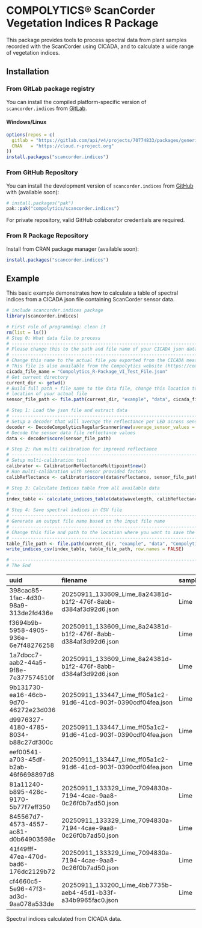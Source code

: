 <!-- README.md is generated from README.Rmd. Please edit that file -->

# COMPOLYTICS® ScanCorder Vegetation Indices R Package

<!-- badges: start -->
<!-- badges: end -->

This package provides tools to process spectral data from plant samples
recorded with the ScanCorder using CICADA, and to calculate a wide range
of vegetation indices.

## Installation

### From GitLab package registry

You can install the compiled platform-specific version of
`scancorder.indices` from
[GitLab](https://gitlab.com/compolytics-public/scancorder.indices/-/packages/).

#### Windows/Linux

``` r
options(repos = c(
  gitlab = "https://gitlab.com/api/v4/projects/70774833/packages/generic/scancorder.indices/1.1.5/",
  CRAN   = "https://cloud.r-project.org"
))
install.packages("scancorder.indices")
```

### From GitHub Repository

You can install the development version of `scancorder.indices` from
[GitHub](https://github.com/) with (available soon):

``` r
# install.packages("pak")
pak::pak("compolytics/scancorder.indices")
```

For private repository, valid GitHub colaborator credentials are
required.

### From R Package Repository

Install from CRAN package manager (available soon):

``` r
install.packages("scancorder.indices")
```

## Example

This basic example demonstrates how to calculate a table of spectral
indices from a CICADA json file containing ScanCorder sensor data.

``` r
# include scancorder.indices package
library(scancorder.indices)

# First rule of programming: clean it
rm(list = ls())
# Step 0: What data file to process
# ------------------------------------------------------------------------------
# Please change this to the path and file name of your CICADA json data file.
# ------------------------------------------------------------------------------
# Change this name to the actual file you exported from the CICADA measurement app
# This file is also available from the Compolytics website (https://compolytics.com/vi-ppda)
cicada_file_name = "Compolytics_R-Package_VI_Test_File.json"
# Get current directory
current_dir <- getwd()
# Build full path + file name to the data file, change this location to the
# location of your actual file
sensor_file_path <- file.path(current_dir, "example", "data", cicada_file_name)

# Step 1: Load the json file and extract data
# ------------------------------------------------------------------------------
# Setup a decoder that will average the reflectance per LED across sensor channels
decoder <- DecodeCompolyticsRegularScanner$new(average_sensor_values = TRUE)
# Decode the sensor data file reflectance values
data <- decoder$score(sensor_file_path)

# Step 2: Run multi calibration for improved reflectance
# ------------------------------------------------------------------------------
# Setup multi-calibration tool
calibrator <- CalibrationReflectanceMultipoint$new()
# Run multi-calibration with sensor provided factors
calibReflectance <- calibrator$score(data$reflectance, sensor_file_path)

# Step 3: Calculate Indices table from all available data
# ------------------------------------------------------------------------------
index_table <- calculate_indices_table(data$wavelength, calibReflectance, data$fwhm, data$meta_table)

# Step 4: Save spectral indices in CSV file
# ------------------------------------------------------------------------------
# Generate an output file name based on the input file name
# ------------------------------------------------------------------------------
# Change this file and path to the location where you want to save the indices table
# ------------------------------------------------------------------------------
table_file_path <- file.path(current_dir, "example", "data", "Compolytics_R-Package_VI_Test_File_Indices.csv")
write_indices_csv(index_table, table_file_path, row.names = FALSE)

# ------------------------------------------------------------------------------
# The End
```

| uuid | filename | sample_id | sample | ARI1 | ARI2 | CI | CRI1 | CRI2 | Datt6 | DWSI4 | GI | GM1 | GM2 | LIC1 | NDI | NDVI | NDVI4 | NDVIg | PSNDa1 | PSNDc1 | PSSRa1 | PSSRc1 | RDVI | RGI | RGR | RVI | RVI2 | SAVI | SIPI1 | SR.550.800. | SR.556.750. | SR.605.670. | SR.675.555. | SR.683.510. | SR.694.840. | SR.695.800. | SR.750.705. | SR.752.690. | SR.800.600. | SR.810.560. |
|:---|:----|:-|-:|-:|-:|-:|-:|-:|-:|-:|-:|-:|-:|-:|-:|-:|-:|-:|-:|-:|-:|-:|-:|-:|-:|-:|-:|-:|-:|-:|-:|-:|-:|-:|-:|-:|-:|-:|-:|-:|
| 398cac85-1fac-4d30-98a9-313de2fd436e | 20250911_133609_Lime_8a24381d-b1f2-476f-8abb-d384af3d92d6.json | Lime | 1 | 1.455141 | 0.7046968 | 3.392523 | -1.0889722 | 0.3661691 | 31.93912 | 1.0465030 | 1.0465030 | 4.051907 | 3.392523 | 0.6384491 | 0.6384491 | 0.6137790 | 0.5676287 | 0.6041099 | 0.6384491 | 0.6837402 | 4.531725 | 5.323914 | 0.4461761 | 0.9555634 | 0.9533712 | 3.625654 | 0.8512018 | 0.4706039 | 1.153645 | 0.2309282 | 0.2467974 | 0.8372657 | 0.9555634 | 0.8391909 | 0.2799645 | 0.2758123 | 3.392523 | 4.240333 | 4.330351 | 4.330351 |
| f3694b9b-5958-4905-936e-6e7f48276258 | 20250911_133609_Lime_8a24381d-b1f2-476f-8abb-d384af3d92d6.json | Lime | 2 | 1.767805 | 0.8193834 | 3.161953 | 0.1423784 | 1.9101835 | 30.24442 | 1.1210264 | 1.1210264 | 3.924191 | 3.161953 | 0.6508946 | 0.6508946 | 0.6003437 | 0.5453521 | 0.5938419 | 0.6508946 | 0.7202355 | 4.728929 | 6.148869 | 0.4223812 | 0.8920396 | 0.7933481 | 3.399008 | 0.7690729 | 0.4461523 | 1.173255 | 0.2370572 | 0.2548296 | 0.8057593 | 0.8920396 | 0.9059948 | 0.3009185 | 0.2942035 | 3.161953 | 4.399122 | 4.218392 | 4.218392 |
| 1a7dbcc7-aab2-44a5-9f8e-7e377574510f | 20250911_133609_Lime_8a24381d-b1f2-476f-8abb-d384af3d92d6.json | Lime | 3 | 1.727309 | 0.8178471 | 3.282283 | -0.6193795 | 1.1079299 | 32.05255 | 1.1082329 | 1.1082329 | 4.047483 | 3.282283 | 0.6548253 | 0.6548253 | 0.6120944 | 0.5563550 | 0.6037629 | 0.6548253 | 0.6988497 | 4.794167 | 5.641203 | 0.4339739 | 0.9023374 | 0.8699174 | 3.508109 | 0.8498483 | 0.4580906 | 1.165889 | 0.2311628 | 0.2470671 | 0.8109442 | 0.9023374 | 0.8411664 | 0.2850477 | 0.2850539 | 3.282283 | 4.485554 | 4.325956 | 4.325956 |
| 9b131730-ea16-46cb-9d70-46272e23d036 | 20250911_133447_Lime_ff05a1c2-91d6-41cd-903f-0390cdf04fea.json | Lime | 4 | 1.699768 | 0.8415079 | 3.443152 | -1.0003516 | 0.6994164 | 33.30871 | 1.1106120 | 1.1106120 | 4.224881 | 3.443152 | 0.6694768 | 0.6694768 | 0.6290557 | 0.5750510 | 0.6172162 | 0.6694768 | 0.7115009 | 5.051013 | 5.932431 | 0.4559406 | 0.9004044 | 0.9145604 | 3.706447 | 0.8514238 | 0.4804465 | 1.139389 | 0.2198791 | 0.2366930 | 0.8149700 | 0.9004044 | 0.8023556 | 0.2757972 | 0.2698002 | 3.443152 | 4.692204 | 4.547955 | 4.547955 |
| d9976327-4180-4785-8034-b88c27df300c | 20250911_133447_Lime_ff05a1c2-91d6-41cd-903f-0390cdf04fea.json | Lime | 5 | 1.875598 | 0.9083156 | 3.299921 | -0.8482137 | 1.0273840 | 31.53261 | 1.0991832 | 1.0991832 | 4.148246 | 3.299921 | 0.6599869 | 0.6599869 | 0.6221651 | 0.5588182 | 0.6115182 | 0.6599869 | 0.7068512 | 4.882126 | 5.822475 | 0.4404903 | 0.9097664 | 0.8765655 | 3.533279 | 0.8384967 | 0.4644670 | 1.170282 | 0.2251444 | 0.2410658 | 0.7954978 | 0.9097664 | 0.8256282 | 0.2908586 | 0.2830232 | 3.299921 | 4.559682 | 4.441594 | 4.441594 |
| eef00541-a703-45df-b2ab-46f6698897d8 | 20250911_133447_Lime_ff05a1c2-91d6-41cd-903f-0390cdf04fea.json | Lime | 6 | 1.351382 | 0.6757587 | 3.508938 | -1.2983410 | 0.0530414 | 35.63165 | 1.0451337 | 1.0451337 | 4.122447 | 3.508938 | 0.6519118 | 0.6519118 | 0.6169058 | 0.5888980 | 0.6095616 | 0.6519118 | 0.6748146 | 4.745671 | 5.150337 | 0.4672118 | 0.9568154 | 0.9931843 | 3.864972 | 0.9214292 | 0.4922882 | 1.046938 | 0.2202289 | 0.2425744 | 0.8511784 | 0.9568154 | 0.8200096 | 0.2548452 | 0.2587341 | 3.508938 | 4.308509 | 4.540731 | 4.540731 |
| 81a11240-b895-428c-9170-5b77f7eff350 | 20250911_133329_Lime_7094830a-7194-4cae-9aa8-0c26f0b7ad50.json | Lime | 7 | 1.716445 | 0.8169823 | 3.403994 | -1.4946034 | 0.2218416 | 32.43332 | 0.9315334 | 0.9315334 | 4.180335 | 3.403994 | 0.6076876 | 0.6076876 | 0.6196017 | 0.5635277 | 0.6139246 | 0.6076876 | 0.6732166 | 4.097978 | 5.120261 | 0.4397126 | 1.0734989 | 0.9713674 | 3.582192 | 0.8003455 | 0.4641332 | 1.147375 | 0.2273154 | 0.2392153 | 0.8142874 | 1.0734989 | 0.8999031 | 0.2849686 | 0.2791587 | 3.403994 | 3.894122 | 4.399175 | 4.399175 |
| 845567d7-4573-4557-ac81-d0b64903598e | 20250911_133329_Lime_7094830a-7194-4cae-9aa8-0c26f0b7ad50.json | Lime | 8 | 2.276122 | 1.1041719 | 3.301597 | -1.1003474 | 1.1757745 | 32.27260 | 0.9072553 | 0.9072553 | 4.336849 | 3.301597 | 0.6151307 | 0.6151307 | 0.6339339 | 0.5576585 | 0.6252470 | 0.6151307 | 0.7176961 | 4.196569 | 6.084563 | 0.4401166 | 1.1022256 | 0.8606030 | 3.521394 | 0.6897075 | 0.4640109 | 1.174745 | 0.2161898 | 0.2305822 | 0.7612893 | 1.1022256 | 0.9750287 | 0.2954539 | 0.2839785 | 3.301597 | 3.934629 | 4.625566 | 4.625566 |
| 41f49fff-47ea-470d-bad6-176dc2129b72 | 20250911_133329_Lime_7094830a-7194-4cae-9aa8-0c26f0b7ad50.json | Lime | 9 | 1.268001 | 0.6024811 | 3.322933 | -0.4310728 | 0.8369281 | 31.00466 | 1.0132980 | 1.0132980 | 3.885730 | 3.322933 | 0.6164936 | 0.6164936 | 0.5974013 | 0.5611379 | 0.5906446 | 0.6164936 | 0.6984906 | 4.215037 | 5.633292 | 0.4378001 | 0.9868765 | 0.8994513 | 3.557240 | 0.7482370 | 0.4621195 | 1.152638 | 0.2404007 | 0.2573519 | 0.8551631 | 0.9868765 | 0.9382836 | 0.2823666 | 0.2811168 | 3.322933 | 3.937403 | 4.159721 | 4.159721 |
| cf4660c5-5e96-47f3-ad3d-9aa078a533de | 20250911_133200_Lime_4bb7735b-aeb4-45d1-b33f-a34b9965fac0.json | Lime | 10 | 1.509658 | 0.7135385 | 3.454804 | -1.1942108 | 0.3154468 | 33.43970 | 0.9697816 | 0.9697816 | 4.122309 | 3.454804 | 0.6207408 | 0.6207408 | 0.6217215 | 0.5738388 | 0.6095510 | 0.6207408 | 0.6984000 | 4.273438 | 5.631301 | 0.4447278 | 1.0311600 | 0.9611948 | 3.693060 | 0.7588724 | 0.4697293 | 1.140128 | 0.2269324 | 0.2425825 | 0.8380750 | 1.0311600 | 0.8990783 | 0.2788060 | 0.2707782 | 3.454804 | 3.997739 | 4.406598 | 4.406598 |

Spectral indices calculated from CICADA data.
